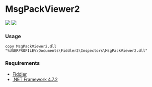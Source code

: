 # MsgPackViewer2
![](https://user-images.githubusercontent.com/1202244/70969895-5b9cfe80-20e0-11ea-9d97-b05d624fd723.png)
![](https://user-images.githubusercontent.com/1202244/70969884-4c1db580-20e0-11ea-8498-eff9b0094b92.png)


### Usage
```
copy MsgPackViewer2.dll "%USERPROFILE%\Documents\Fiddler2\Inspectors\MsgPackViewer2.dll"
```

### Requirements
- [Fiddler](https://www.telerik.com/fiddler)
- [.NET Framework 4.7.2](https://dotnet.microsoft.com/download/thank-you/net472)
